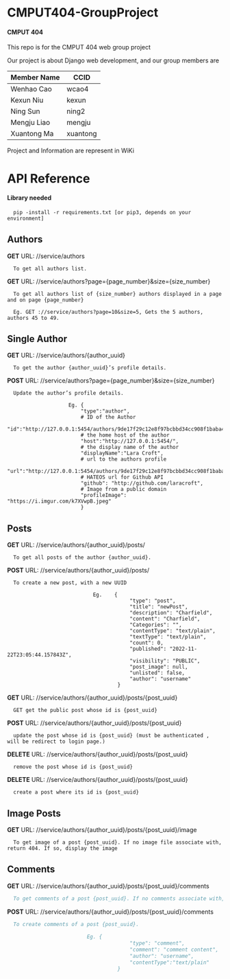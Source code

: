 # CMPUT404-GroupProject

#### CMPUT 404

This repo is for the CMPUT 404 web group project

Our project is about Django web development, and our group members are

| Member Name | CCID   |
| ----------- | ------ |
| Wenhao Cao  | wcao4  |
| Kexun Niu   | kexun  |
| Ning Sun    | ning2  |
| Mengju Liao | mengju |
| Xuantong Ma         | xuantong    |

Project and Information are represent in WiKi


# API Reference

#### Library needed

```
  pip -install -r requirements.txt [or pip3, depends on your environment]
```

## Authors

**GET** URL: //service/authors
```authors
  To get all authors list.
```

**GET** URL: //service/authors?page={page_number}&size={size_number}
```
  To get all authors list of {size_number} authors displayed in a page and on page {page_number}

  Eg. GET ://service/authors?page=10&size=5, Gets the 5 authors, authors 45 to 49.
```

## Single Author

**GET** URL: //service/authors/{author_uuid}
```author
  To get the author {author_uuid}’s profile details.
```

**POST** URL: //service/authors?page={page_number}&size={size_number}
```
  Update the author’s profile details.

                    Eg. {
                        "type":"author",
                        # ID of the Author
                        "id":"http://127.0.0.1:5454/authors/9de17f29c12e8f97bcbbd34cc908f1baba40658e",
                        # the home host of the author
                        "host":"http://127.0.0.1:5454/",
                        # the display name of the author
                        "displayName":"Lara Croft",
                        # url to the authors profile
                        "url":"http://127.0.0.1:5454/authors/9de17f29c12e8f97bcbbd34cc908f1baba40658e",
                        # HATEOS url for Github API
                        "github": "http://github.com/laracroft",
                        # Image from a public domain
                        "profileImage": "https://i.imgur.com/k7XVwpB.jpeg"
                        }

```

## Posts

**GET** URL: //service/authors/{author_uuid}/posts/
```posts
  To get all posts of the author {author_uuid}.
```

**POST** URL: //service/authors/{author_uuid}/posts/
```
  To create a new post, with a new UUID

                            Eg.    {
                                        "type": "post",
                                        "title": "newPost",
                                        "description": "Charfield",
                                        "content": "Charfield",
                                        "Categories": "",
                                        "contentType": "text/plain",
                                        "textType": "text/plain",
                                        "count": 0,
                                        "published": "2022-11-22T23:05:44.157843Z",
                                        "visibility": "PUBLIC",
                                        "post_image": null,
                                        "unlisted": false,
                                        "author": "username"
                                    }

```

**GET** URL: //service/authors/{author_uuid}/posts/{post_uuid}
```posts
  GET get the public post whose id is {post_uuid}
```

**POST** URL: //service/authors/{author_uuid}/posts/{post_uuid}
```posts
  update the post whose id is {post_uuid} (must be authenticated , will be redirect to login page.)
```

**DELETE** URL: //service/authors/{author_uuid}/posts/{post_uuid}
```posts
  remove the post whose id is {post_uuid}
```

**DELETE** URL: //service/authors/{author_uuid}/posts/{post_uuid}
```posts
  create a post where its id is {post_uuid}
```


## Image Posts

**GET** URL: //service/authors/{author_uuid}/posts/{post_uuid}/image
```image_posts
  To get image of a post {post_uuid}. If no image file associate with, return 404. If so, display the image
```

## Comments

**GET** URL: //service/authors/{author_uuid}/posts/{post_uuid}/comments
```comments
  To get comments of a post {post_uuid}. If no comments associate with, return 404.
```

**POST** URL: //service/authors/{author_uuid}/posts/{post_uuid}/comments
```comments
  To create comments of a post {post_uuid}.
  
                          Eg. {
                                        "type": "comment",
                                        "comment": "comment content",
                                        "author": "username",
                                        "contentType":"text/plain"
                                    }
```


